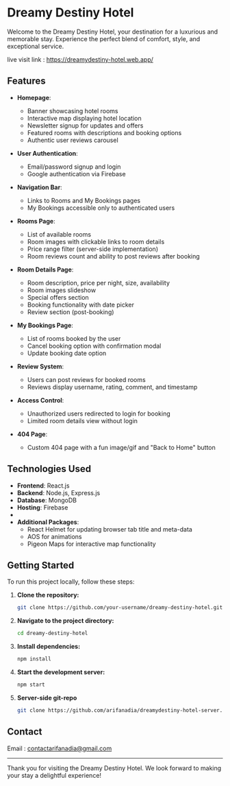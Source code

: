 # Dreamy Destiny Hotel

Welcome to the Dreamy Destiny Hotel, your destination for a luxurious and memorable stay. Experience the perfect blend of comfort, style, and exceptional service.

live visit link :  https://dreamydestiny-hotel.web.app/

## Features
- **Homepage**:
  - Banner showcasing hotel rooms
  - Interactive map displaying hotel location
  - Newsletter signup for updates and offers
  - Featured rooms with descriptions and booking options
  - Authentic user reviews carousel

- **User Authentication**:
  - Email/password signup and login
  - Google authentication via Firebase

- **Navigation Bar**:
  - Links to Rooms and My Bookings pages
  - My Bookings accessible only to authenticated users

- **Rooms Page**:
  - List of available rooms
  - Room images with clickable links to room details
  - Price range filter (server-side implementation)
  - Room reviews count and ability to post reviews after booking

- **Room Details Page**:
  - Room description, price per night, size, availability
  - Room images slideshow
  - Special offers section
  - Booking functionality with date picker
  - Review section (post-booking)

- **My Bookings Page**:
  - List of rooms booked by the user
  - Cancel booking option with confirmation modal
  - Update booking date option

- **Review System**:
  - Users can post reviews for booked rooms
  - Reviews display username, rating, comment, and timestamp

- **Access Control**:
  - Unauthorized users redirected to login for booking
  - Limited room details view without login

- **404 Page**:
  - Custom 404 page with a fun image/gif and "Back to Home" button

## Technologies Used

- **Frontend**: React.js
- **Backend**: Node.js, Express.js
- **Database**: MongoDB
- **Hosting**: Firebase
- 
- **Additional Packages**:
  - React Helmet for updating browser tab title and meta-data
  - AOS for animations
  - Pigeon Maps for interactive map functionality

## Getting Started

To run this project locally, follow these steps:

1. **Clone the repository:**
    ```bash
    git clone https://github.com/your-username/dreamy-destiny-hotel.git
    ```
2. **Navigate to the project directory:**
    ```bash
    cd dreamy-destiny-hotel
    ```
3. **Install dependencies:**
    ```bash
    npm install
    ```
4. **Start the development server:**
    ```bash
    npm start
    ```
5. **Server-side git-repo**
    ```bash
    git clone https://github.com/arifanadia/dreamydestiny-hotel-server.git
    ```    

## Contact

Email : contactarifanadia@gmail.com

---

Thank you for visiting the Dreamy Destiny Hotel. We look forward to making your stay a delightful experience!

